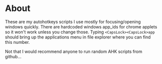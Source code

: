 # About

These are my autohotkeys scripts I use mostly for focusing/opening windows quickly. There are hardcoded windows app_ids for chrome applets so it won't work unless you change those. Typing `<CapsLock><CapsLock>app` should bring up the applications menu in file explorer where you can find this number.

Not that I would recommend anyone to run random AHK scripts from github...
